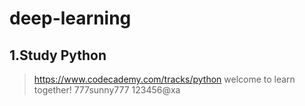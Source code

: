 # deep-learning

## 1.Study Python
> https://www.codecademy.com/tracks/python
> welcome to learn together!
> 777sunny777
> 123456@xa
